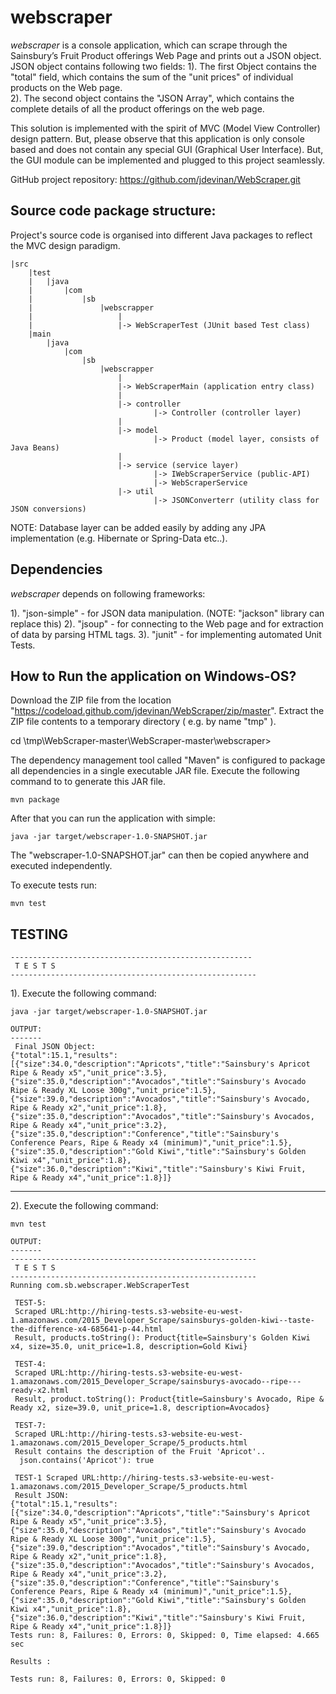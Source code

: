 webscraper
===========

*webscraper* is a console application, which can scrape through the Sainsbury’s Fruit Product offerings Web Page and prints out a JSON object.
JSON object contains following two fields:
	1). The first Object contains the "total" field, which contains the sum of the "unit prices" of individual products on the Web page.  
	2). The second object contains the "JSON Array", which contains the complete details of all the product offerings on the web page.

This solution is implemented with the spirit of MVC (Model View Controller) design pattern. But, please observe that this application is only console based and does not contain any special GUI (Graphical User Interface). But, the GUI module can be 
implemented and plugged to this project seamlessly.

GitHub project repository: https://github.com/jdevinan/WebScraper.git

Source code package structure:
------------------------------
Project's source code is organised into different Java packages to reflect the 
MVC design paradigm.

	|src
		|test
		|	|java
		|		|com
		|			|sb
		|				|webscrapper
		|					|
		|					|-> WebScraperTest (JUnit based Test class)
		|main
			|java
				|com
					|sb
						|webscrapper
							|
							|-> WebScraperMain (application entry class)
							|
							|-> controller 
									|-> Controller (controller layer) 
							|
							|-> model 
									|-> Product (model layer, consists of Java Beans) 
							|
							|-> service (service layer)
									|-> IWebScraperService (public-API)
									|-> WebScraperService  
							|-> util
									|-> JSONConverterr (utility class for JSON conversions)
							
	
NOTE: Database layer can be added easily by adding any JPA implementation (e.g. Hibernate or Spring-Data etc..).


Dependencies
------------
*webscraper* depends on following frameworks:

1). "json-simple" - for JSON data manipulation. (NOTE: "jackson" library can replace this)
2). "jsoup" - for connecting to the Web page and for extraction of data by parsing HTML tags.
3). "junit" - for implementing automated Unit Tests.


How to Run the application on Windows-OS?
---------------------------

Download the ZIP file from the location "https://codeload.github.com/jdevinan/WebScraper/zip/master".
Extract the ZIP file contents to a temporary directory ( e.g. by name "tmp" ).

cd \tmp\WebScraper-master\WebScraper-master\webscraper>

The dependency management tool called "Maven" is configured to package all dependencies in a single executable JAR file. Execute the following command to to generate this JAR file.

    mvn package

After that you can run the application with simple:

    java -jar target/webscraper-1.0-SNAPSHOT.jar

The "webscraper-1.0-SNAPSHOT.jar" can then be copied anywhere and executed independently. 

To execute tests run:

`mvn test`


TESTING
-------

    ------------------------------------------------------
     T E S T S
    -------------------------------------------------------

1). Execute the following command: 

	java -jar target/webscraper-1.0-SNAPSHOT.jar
	
	OUTPUT:
	-------
	 Final JSON Object:
	{"total":15.1,"results":[{"size":34.0,"description":"Apricots","title":"Sainsbury's Apricot Ripe & Ready x5","unit_price":3.5},{"size":35.0,"description":"Avocados","title":"Sainsbury's Avocado Ripe & Ready XL Loose 300g","unit_price":1.5},{"size":39.0,"description":"Avocados","title":"Sainsbury's Avocado, Ripe & Ready x2","unit_price":1.8},{"size":35.0,"description":"Avocados","title":"Sainsbury's Avocados, Ripe & Ready x4","unit_price":3.2},{"size":35.0,"description":"Conference","title":"Sainsbury's Conference Pears, Ripe & Ready x4 (minimum)","unit_price":1.5},{"size":35.0,"description":"Gold Kiwi","title":"Sainsbury's Golden Kiwi x4","unit_price":1.8},{"size":36.0,"description":"Kiwi","title":"Sainsbury's Kiwi Fruit, Ripe & Ready x4","unit_price":1.8}]}

-------------------------------------------------------

2). Execute the following command:

	mvn test

	OUTPUT:
	-------
	-------------------------------------------------------
	 T E S T S
	-------------------------------------------------------
	Running com.sb.webscraper.WebScraperTest
	
	 TEST-5:
	 Scraped URL:http://hiring-tests.s3-website-eu-west-1.amazonaws.com/2015_Developer_Scrape/sainsburys-golden-kiwi--taste-the-difference-x4-685641-p-44.html
	 Result, products.toString(): Product{title=Sainsbury's Golden Kiwi x4, size=35.0, unit_price=1.8, description=Gold Kiwi}
	
	 TEST-4:
	 Scraped URL:http://hiring-tests.s3-website-eu-west-1.amazonaws.com/2015_Developer_Scrape/sainsburys-avocado--ripe---ready-x2.html
	 Result, product.toString(): Product{title=Sainsbury's Avocado, Ripe & Ready x2, size=39.0, unit_price=1.8, description=Avocados}
	
	 TEST-7:
	 Scraped URL:http://hiring-tests.s3-website-eu-west-1.amazonaws.com/2015_Developer_Scrape/5_products.html
	 Result contains the description of the Fruit 'Apricot'..
	  json.contains('Apricot'): true
	
	 TEST-1 Scraped URL:http://hiring-tests.s3-website-eu-west-1.amazonaws.com/2015_Developer_Scrape/5_products.html
	 Result JSON:
	{"total":15.1,"results":[{"size":34.0,"description":"Apricots","title":"Sainsbury's Apricot Ripe & Ready x5","unit_price":3.5},{"size":35.0,"description":"Avocados","title":"Sainsbury's Avocado Ripe & Ready XL Loose 300g","unit_price":1.5},{"size":39.0,"description":"Avocados","title":"Sainsbury's Avocado, Ripe & Ready x2","unit_price":1.8},{"size":35.0,"description":"Avocados","title":"Sainsbury's Avocados, Ripe & Ready x4","unit_price":3.2},{"size":35.0,"description":"Conference","title":"Sainsbury's Conference Pears, Ripe & Ready x4 (minimum)","unit_price":1.5},{"size":35.0,"description":"Gold Kiwi","title":"Sainsbury's Golden Kiwi x4","unit_price":1.8},{"size":36.0,"description":"Kiwi","title":"Sainsbury's Kiwi Fruit, Ripe & Ready x4","unit_price":1.8}]}
	Tests run: 8, Failures: 0, Errors: 0, Skipped: 0, Time elapsed: 4.665 sec
	
	Results :
	
	Tests run: 8, Failures: 0, Errors: 0, Skipped: 0
	
